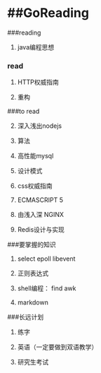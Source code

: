 

##GoReading
=========



###reading

1. java编程思想



### read

1. HTTP权威指南

2. 重构 



###to read

2. 深入浅出nodejs

3. 算法

4. 高性能mysql

5. 设计模式

6. css权威指南

7. ECMASCRIPT 5

8. 由浅入深 NGINX

9. Redis设计与实现 


###要掌握的知识

1. select epoll libevent

1. 正则表达式
    
2. shell编程： find  awk
    
3. markdown



###长远计划


1. 练字

2. 英语（一定要做到双语教学）

3. 研究生考试
  
  
  






